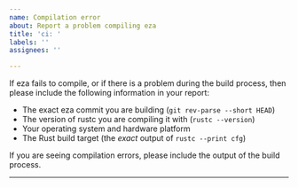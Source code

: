 ```yaml
---
name: Compilation error
about: Report a problem compiling eza
title: 'ci: '
labels: ''
assignees: ''

---
```


If eza fails to compile, or if there is a problem during the build process, then please include the following information in your report:

- The exact eza commit you are building (`git rev-parse --short HEAD`)
- The version of rustc you are compiling it with (`rustc --version`)
- Your operating system and hardware platform
- The Rust build target (the _exact_ output of `rustc --print cfg`)

If you are seeing compilation errors, please include the output of the build process.

---
